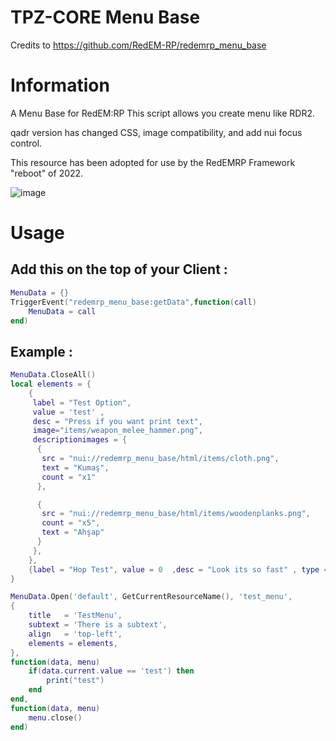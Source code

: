 
# TPZ-CORE Menu Base

Credits to https://github.com/RedEM-RP/redemrp_menu_base

# Information

A Menu Base for RedEM:RP This script allows you create menu like RDR2.

qadr version has changed CSS, image compatibility, and add nui focus control.

This resource has been adopted for use by the RedEMRP Framework "reboot" of 2022.

![image](https://github.com/TPZ-CORE/tpz_menu_base/assets/152554963/ae5eff42-796d-4e93-8ac4-b3f9cd0f99b8)


# Usage

## Add this on the top of your Client :

```lua
MenuData = {}
TriggerEvent("redemrp_menu_base:getData",function(call)
    MenuData = call
end)
```

## Example :

```lua
MenuData.CloseAll()
local elements = {
    {
     label = "Test Option",
     value = 'test' ,
     desc = "Press if you want print text",
     image="items/weapon_melee_hammer.png",
     descriptionimages = {
      {
       src = "nui://redemrp_menu_base/html/items/cloth.png",
       text = "Kumaş",
       count = "x1"
      },

      {
       src = "nui://redemrp_menu_base/html/items/woodenplanks.png",
       count = "x5",
       text = "Ahşap"
      }
     },
    },
    {label = "Hop Test", value = 0  ,desc = "Look its so fast" , type = "slider" , min =0 , max =100, hop= 5},
}

MenuData.Open('default', GetCurrentResourceName(), 'test_menu',
{
    title   = 'TestMenu',
    subtext = 'There is a subtext',
    align   = 'top-left',
    elements = elements,
},
function(data, menu)
    if(data.current.value == 'test') then
        print("test")
    end
end,
function(data, menu)
    menu.close()
end)
```
